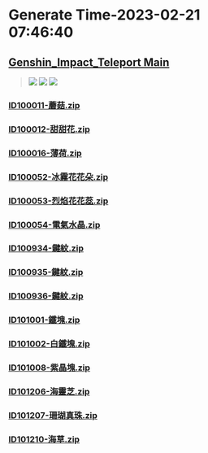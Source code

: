 # Generate Time-2023-02-21 07:46:40

## [Genshin_Impact_Teleport Main](https://github.com/Sam5440/Genshin_Impact_Teleport)

>![](https://komarev.com/ghpvc/?username=done439)
>![](https://komarev.com/ghpvc/?username=done438)
>![](https://komarev.com/ghpvc/?username=done437)

### [ID100011-蘑菇.zip](https://raw.githubusercontent.com/Sam5440/Genshin_Impact_Teleport/download/AutoGeneratePoint/Points%28Raw%29%5Bcn-en-ru%5D/zh-tw/Item/ID5-%E6%B7%B5%E4%B8%8B%E5%AE%AE/ID100011-%E8%98%91%E8%8F%87.zip)

### [ID100012-甜甜花.zip](https://raw.githubusercontent.com/Sam5440/Genshin_Impact_Teleport/download/AutoGeneratePoint/Points%28Raw%29%5Bcn-en-ru%5D/zh-tw/Item/ID5-%E6%B7%B5%E4%B8%8B%E5%AE%AE/ID100012-%E7%94%9C%E7%94%9C%E8%8A%B1.zip)

### [ID100016-薄荷.zip](https://raw.githubusercontent.com/Sam5440/Genshin_Impact_Teleport/download/AutoGeneratePoint/Points%28Raw%29%5Bcn-en-ru%5D/zh-tw/Item/ID5-%E6%B7%B5%E4%B8%8B%E5%AE%AE/ID100016-%E8%96%84%E8%8D%B7.zip)

### [ID100052-冰霧花花朵.zip](https://raw.githubusercontent.com/Sam5440/Genshin_Impact_Teleport/download/AutoGeneratePoint/Points%28Raw%29%5Bcn-en-ru%5D/zh-tw/Item/ID5-%E6%B7%B5%E4%B8%8B%E5%AE%AE/ID100052-%E5%86%B0%E9%9C%A7%E8%8A%B1%E8%8A%B1%E6%9C%B5.zip)

### [ID100053-烈焰花花蕊.zip](https://raw.githubusercontent.com/Sam5440/Genshin_Impact_Teleport/download/AutoGeneratePoint/Points%28Raw%29%5Bcn-en-ru%5D/zh-tw/Item/ID5-%E6%B7%B5%E4%B8%8B%E5%AE%AE/ID100053-%E7%83%88%E7%84%B0%E8%8A%B1%E8%8A%B1%E8%95%8A.zip)

### [ID100054-電氣水晶.zip](https://raw.githubusercontent.com/Sam5440/Genshin_Impact_Teleport/download/AutoGeneratePoint/Points%28Raw%29%5Bcn-en-ru%5D/zh-tw/Item/ID5-%E6%B7%B5%E4%B8%8B%E5%AE%AE/ID100054-%E9%9B%BB%E6%B0%A3%E6%B0%B4%E6%99%B6.zip)

### [ID100934-鍵紋.zip](https://raw.githubusercontent.com/Sam5440/Genshin_Impact_Teleport/download/AutoGeneratePoint/Points%28Raw%29%5Bcn-en-ru%5D/zh-tw/Item/ID5-%E6%B7%B5%E4%B8%8B%E5%AE%AE/ID100934-%E9%8D%B5%E7%B4%8B.zip)

### [ID100935-鍵紋.zip](https://raw.githubusercontent.com/Sam5440/Genshin_Impact_Teleport/download/AutoGeneratePoint/Points%28Raw%29%5Bcn-en-ru%5D/zh-tw/Item/ID5-%E6%B7%B5%E4%B8%8B%E5%AE%AE/ID100935-%E9%8D%B5%E7%B4%8B.zip)

### [ID100936-鍵紋.zip](https://raw.githubusercontent.com/Sam5440/Genshin_Impact_Teleport/download/AutoGeneratePoint/Points%28Raw%29%5Bcn-en-ru%5D/zh-tw/Item/ID5-%E6%B7%B5%E4%B8%8B%E5%AE%AE/ID100936-%E9%8D%B5%E7%B4%8B.zip)

### [ID101001-鐵塊.zip](https://raw.githubusercontent.com/Sam5440/Genshin_Impact_Teleport/download/AutoGeneratePoint/Points%28Raw%29%5Bcn-en-ru%5D/zh-tw/Item/ID5-%E6%B7%B5%E4%B8%8B%E5%AE%AE/ID101001-%E9%90%B5%E5%A1%8A.zip)

### [ID101002-白鐵塊.zip](https://raw.githubusercontent.com/Sam5440/Genshin_Impact_Teleport/download/AutoGeneratePoint/Points%28Raw%29%5Bcn-en-ru%5D/zh-tw/Item/ID5-%E6%B7%B5%E4%B8%8B%E5%AE%AE/ID101002-%E7%99%BD%E9%90%B5%E5%A1%8A.zip)

### [ID101008-紫晶塊.zip](https://raw.githubusercontent.com/Sam5440/Genshin_Impact_Teleport/download/AutoGeneratePoint/Points%28Raw%29%5Bcn-en-ru%5D/zh-tw/Item/ID5-%E6%B7%B5%E4%B8%8B%E5%AE%AE/ID101008-%E7%B4%AB%E6%99%B6%E5%A1%8A.zip)

### [ID101206-海靈芝.zip](https://raw.githubusercontent.com/Sam5440/Genshin_Impact_Teleport/download/AutoGeneratePoint/Points%28Raw%29%5Bcn-en-ru%5D/zh-tw/Item/ID5-%E6%B7%B5%E4%B8%8B%E5%AE%AE/ID101206-%E6%B5%B7%E9%9D%88%E8%8A%9D.zip)

### [ID101207-珊瑚真珠.zip](https://raw.githubusercontent.com/Sam5440/Genshin_Impact_Teleport/download/AutoGeneratePoint/Points%28Raw%29%5Bcn-en-ru%5D/zh-tw/Item/ID5-%E6%B7%B5%E4%B8%8B%E5%AE%AE/ID101207-%E7%8F%8A%E7%91%9A%E7%9C%9F%E7%8F%A0.zip)

### [ID101210-海草.zip](https://raw.githubusercontent.com/Sam5440/Genshin_Impact_Teleport/download/AutoGeneratePoint/Points%28Raw%29%5Bcn-en-ru%5D/zh-tw/Item/ID5-%E6%B7%B5%E4%B8%8B%E5%AE%AE/ID101210-%E6%B5%B7%E8%8D%89.zip)

